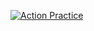 [![Action Practice](https://github.com/nelaturuk/course-code/actions/workflows/actionPractice.yml/badge.svg)](https://github.com/nelaturuk/course-code/actions/workflows/actionPractice.yml)
